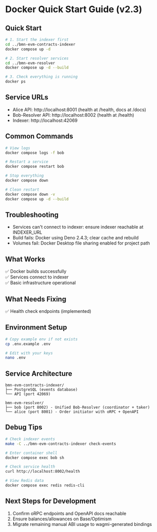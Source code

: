 # Docker Quick Start Guide (v2.3)

## Quick Start

```bash
# 1. Start the indexer first
cd ../bmn-evm-contracts-indexer
docker compose up -d

# 2. Start resolver services
cd ../bmn-evm-resolver
docker compose up -d --build

# 3. Check everything is running
docker ps
```

## Service URLs

- Alice API: http://localhost:8001 (health at /health, docs at /docs)
- Bob-Resolver API: http://localhost:8002 (health at /health)
- Indexer: http://localhost:42069

## Common Commands

```bash
# View logs
docker compose logs -f bob

# Restart a service
docker compose restart bob

# Stop everything
docker compose down

# Clean restart
docker compose down -v
docker compose up -d --build
```

## Troubleshooting

- Services can't connect to indexer: ensure indexer reachable at INDEXER_URL
- Build fails: Docker using Deno 2.4.3; clear cache and rebuild
- Volumes fail: Docker Desktop file sharing enabled for project path

## What Works

✅ Docker builds successfully\
✅ Services connect to indexer\
✅ Basic infrastructure operational

## What Needs Fixing

✅ Health check endpoints (implemented)

## Environment Setup

```bash
# Copy example env if not exists
cp .env.example .env

# Edit with your keys
nano .env
```

## Service Architecture

```
bmn-evm-contracts-indexer/
├── PostgreSQL (events database)
└── API (port 42069)

bmn-evm-resolver/
├── bob (port 8002) - Unified Bob-Resolver (coordinator + taker)
└── alice (port 8001) - Order initiator with oRPC + OpenAPI
```

## Debug Tips

```bash
# Check indexer events
make -C ../bmn-evm-contracts-indexer check-events

# Enter container shell
docker compose exec bob sh

# Check service health
curl http://localhost:8002/health

# View Redis data
docker compose exec redis redis-cli
```

## Next Steps for Development

1. Confirm oRPC endpoints and OpenAPI docs reachable
2. Ensure balances/allowances on Base/Optimism
3. Migrate remaining manual ABI usage to wagmi-generated bindings
